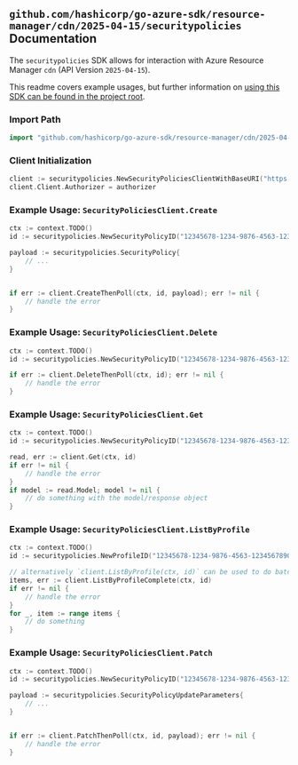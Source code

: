 
## `github.com/hashicorp/go-azure-sdk/resource-manager/cdn/2025-04-15/securitypolicies` Documentation

The `securitypolicies` SDK allows for interaction with Azure Resource Manager `cdn` (API Version `2025-04-15`).

This readme covers example usages, but further information on [using this SDK can be found in the project root](https://github.com/hashicorp/go-azure-sdk/tree/main/docs).

### Import Path

```go
import "github.com/hashicorp/go-azure-sdk/resource-manager/cdn/2025-04-15/securitypolicies"
```


### Client Initialization

```go
client := securitypolicies.NewSecurityPoliciesClientWithBaseURI("https://management.azure.com")
client.Client.Authorizer = authorizer
```


### Example Usage: `SecurityPoliciesClient.Create`

```go
ctx := context.TODO()
id := securitypolicies.NewSecurityPolicyID("12345678-1234-9876-4563-123456789012", "example-resource-group", "profileName", "securityPolicyName")

payload := securitypolicies.SecurityPolicy{
	// ...
}


if err := client.CreateThenPoll(ctx, id, payload); err != nil {
	// handle the error
}
```


### Example Usage: `SecurityPoliciesClient.Delete`

```go
ctx := context.TODO()
id := securitypolicies.NewSecurityPolicyID("12345678-1234-9876-4563-123456789012", "example-resource-group", "profileName", "securityPolicyName")

if err := client.DeleteThenPoll(ctx, id); err != nil {
	// handle the error
}
```


### Example Usage: `SecurityPoliciesClient.Get`

```go
ctx := context.TODO()
id := securitypolicies.NewSecurityPolicyID("12345678-1234-9876-4563-123456789012", "example-resource-group", "profileName", "securityPolicyName")

read, err := client.Get(ctx, id)
if err != nil {
	// handle the error
}
if model := read.Model; model != nil {
	// do something with the model/response object
}
```


### Example Usage: `SecurityPoliciesClient.ListByProfile`

```go
ctx := context.TODO()
id := securitypolicies.NewProfileID("12345678-1234-9876-4563-123456789012", "example-resource-group", "profileName")

// alternatively `client.ListByProfile(ctx, id)` can be used to do batched pagination
items, err := client.ListByProfileComplete(ctx, id)
if err != nil {
	// handle the error
}
for _, item := range items {
	// do something
}
```


### Example Usage: `SecurityPoliciesClient.Patch`

```go
ctx := context.TODO()
id := securitypolicies.NewSecurityPolicyID("12345678-1234-9876-4563-123456789012", "example-resource-group", "profileName", "securityPolicyName")

payload := securitypolicies.SecurityPolicyUpdateParameters{
	// ...
}


if err := client.PatchThenPoll(ctx, id, payload); err != nil {
	// handle the error
}
```
